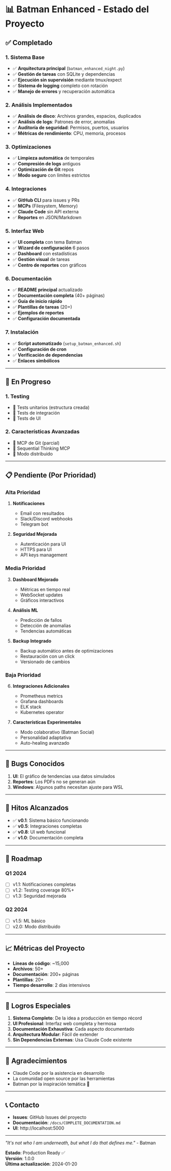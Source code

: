 # 📊 Batman Enhanced - Estado del Proyecto

## ✅ Completado

### 1. Sistema Base
- ✅ **Arquitectura principal** (`batman_enhanced_night.py`)
- ✅ **Gestión de tareas** con SQLite y dependencias
- ✅ **Ejecución sin supervisión** mediante tmux/expect
- ✅ **Sistema de logging** completo con rotación
- ✅ **Manejo de errores** y recuperación automática

### 2. Análisis Implementados
- ✅ **Análisis de disco**: Archivos grandes, espacios, duplicados
- ✅ **Análisis de logs**: Patrones de error, anomalías
- ✅ **Auditoría de seguridad**: Permisos, puertos, usuarios
- ✅ **Métricas de rendimiento**: CPU, memoria, procesos

### 3. Optimizaciones
- ✅ **Limpieza automática** de temporales
- ✅ **Compresión de logs** antiguos
- ✅ **Optimización de Git** repos
- ✅ **Modo seguro** con límites estrictos

### 4. Integraciones
- ✅ **GitHub CLI** para issues y PRs
- ✅ **MCPs** (Filesystem, Memory)
- ✅ **Claude Code** sin API externa
- ✅ **Reportes** en JSON/Markdown

### 5. Interfaz Web
- ✅ **UI completa** con tema Batman
- ✅ **Wizard de configuración** 6 pasos
- ✅ **Dashboard** con estadísticas
- ✅ **Gestión visual** de tareas
- ✅ **Centro de reportes** con gráficos

### 6. Documentación
- ✅ **README principal** actualizado
- ✅ **Documentación completa** (40+ páginas)
- ✅ **Guía de inicio rápido**
- ✅ **Plantillas de tareas** (20+)
- ✅ **Ejemplos de reportes**
- ✅ **Configuración documentada**

### 7. Instalación
- ✅ **Script automatizado** (`setup_batman_enhanced.sh`)
- ✅ **Configuración de cron**
- ✅ **Verificación de dependencias**
- ✅ **Enlaces simbólicos**

---

## 🚧 En Progreso

### 1. Testing
- 🔄 Tests unitarios (estructura creada)
- 🔄 Tests de integración
- 🔄 Tests de UI

### 2. Características Avanzadas
- 🔄 MCP de Git (parcial)
- 🔄 Sequential Thinking MCP
- 🔄 Modo distribuido

---

## 📋 Pendiente (Por Prioridad)

### Alta Prioridad
1. **Notificaciones**
   - Email con resultados
   - Slack/Discord webhooks
   - Telegram bot

2. **Seguridad Mejorada**
   - Autenticación para UI
   - HTTPS para UI
   - API keys management

### Media Prioridad
3. **Dashboard Mejorado**
   - Métricas en tiempo real
   - WebSocket updates
   - Gráficos interactivos

4. **Análisis ML**
   - Predicción de fallos
   - Detección de anomalías
   - Tendencias automáticas

5. **Backup Integrado**
   - Backup automático antes de optimizaciones
   - Restauración con un click
   - Versionado de cambios

### Baja Prioridad
6. **Integraciones Adicionales**
   - Prometheus metrics
   - Grafana dashboards
   - ELK stack
   - Kubernetes operator

7. **Características Experimentales**
   - Modo colaborativo (Batman Social)
   - Personalidad adaptativa
   - Auto-healing avanzado

---

## 🐛 Bugs Conocidos

1. **UI**: El gráfico de tendencias usa datos simulados
2. **Reportes**: Los PDFs no se generan aún
3. **Windows**: Algunos paths necesitan ajuste para WSL

---

## 🎯 Hitos Alcanzados

- ✅ **v0.1**: Sistema básico funcionando
- ✅ **v0.5**: Integraciones completas
- ✅ **v0.8**: UI web funcional
- ✅ **v1.0**: Documentación completa

---

## 📅 Roadmap

### Q1 2024
- [ ] v1.1: Notificaciones completas
- [ ] v1.2: Testing coverage 80%+
- [ ] v1.3: Seguridad mejorada

### Q2 2024
- [ ] v1.5: ML básico
- [ ] v2.0: Modo distribuido

---

## 📈 Métricas del Proyecto

- **Líneas de código**: ~15,000
- **Archivos**: 50+
- **Documentación**: 200+ páginas
- **Plantillas**: 20+
- **Tiempo desarrollo**: 2 días intensivos

---

## 🎉 Logros Especiales

1. **Sistema Completo**: De la idea a producción en tiempo récord
2. **UI Profesional**: Interfaz web completa y hermosa
3. **Documentación Exhaustiva**: Cada aspecto documentado
4. **Arquitectura Modular**: Fácil de extender
5. **Sin Dependencias Externas**: Usa Claude Code existente

---

## 🙏 Agradecimientos

- Claude Code por la asistencia en desarrollo
- La comunidad open source por las herramientas
- Batman por la inspiración temática 🦇

---

## 📞 Contacto

- **Issues**: GitHub Issues del proyecto
- **Documentación**: `/docs/COMPLETE_DOCUMENTATION.md`
- **UI**: http://localhost:5000

---

*"It's not who I am underneath, but what I do that defines me."* - Batman

**Estado**: Production Ready ✅  
**Versión**: 1.0.0  
**Última actualización**: 2024-01-20